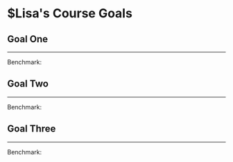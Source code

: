 
# $Lisa's Course Goals

## Goal One


-----

Benchmark:


## Goal Two

-----

Benchmark:

## Goal Three

-----

Benchmark:

